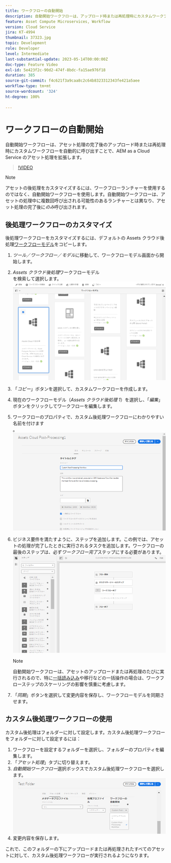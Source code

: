```yaml
---
title: ワークフローの自動開始
description: 自動開始ワークフローは、アップロード時または再処理時にカスタムワークフローを自動的に呼び出すことで、アセット処理を拡張します。
feature: Asset Compute Microservices, Workflow
version: Cloud Service
jira: KT-4994
thumbnail: 37323.jpg
topic: Development
role: Developer
level: Intermediate
last-substantial-update: 2023-05-14T00:00:00Z
doc-type: Feature Video
exl-id: 5e423f2c-90d2-474f-8bdc-fa15ae976f18
duration: 385
source-git-commit: f4c621f3a9caa8c2c64b8323312343fe421a5aee
workflow-type: tm+mt
source-wordcount: '324'
ht-degree: 100%

---
```


# ワークフローの自動開始

自動開始ワークフローは、アセット処理の完了後のアップロード時または再処理時にカスタムワークフローを自動的に呼び出すことで、AEM as a Cloud Service のアセット処理を拡張します。

>[!VIDEO](https://video.tv.adobe.com/v/37323?quality=12&learn=on)

>[!NOTE]
>
>アセットの後処理をカスタマイズするには、ワークフローランチャーを使用するのではなく、自動開始ワークフローを使用します。自動開始ワークフローは、アセットの処理中に複数回呼び出される可能性のあるランチャーとは異なり、アセット処理の完了後に&#x200B;_のみ_&#x200B;呼び出されます。

## 後処理ワークフローのカスタマイズ

後処理ワークフローをカスタマイズするには、デフォルトの Assets クラウド後処理[ワークフローモデル](../../foundation/workflow/use-the-workflow-editor.md)をコピーします。

1. _ツール_／_ワークフロー_／_モデル_&#x200B;に移動して、ワークフローモデル画面から開始します。
2. _Assets クラウド後処理_&#x200B;ワークフローモデル<br/>を検索して選択します。
   ![Assets クラウド後処理ワークフローモデルの選択](assets/auto-start-workflow-select-workflow.png)
3. 「_コピー_」ボタンを選択して、カスタムワークフローを作成します。
4. 現在のワークフローモデル（_Assets クラウド後処理 1_）を選択し、「_編集_」ボタンをクリックしてワークフローを編集します。
5. ワークフローのプロパティで、カスタム後処理ワークフローにわかりやすい名前を付けます<br/>。
   ![名前の変更](assets/auto-start-workflow-change-name.png)
6. ビジネス要件を満たすように、ステップを追加します。この例では、アセットの処理が完了したときに実行されるタスクを追加します。ワークフローの最後のステップは、必ず&#x200B;_ワークフロー完了_&#x200B;ステップにする必要があります。<br/>
   ![ワークフローステップの追加](assets/auto-start-workflow-customize-steps.png)

   >[!NOTE]
   >
   >自動開始ワークフローは、アセットのアップロードまたは再処理のたびに実行されるので、特に[一括読み込み](../../cloud-service/migration/bulk-import.md)や移行などの一括操作の場合は、ワークフローステップのスケーリングの影響を慎重に考慮します。

7. 「_同期_」ボタンを選択して変更内容を保存し、ワークフローモデルを同期させます。

## カスタム後処理ワークフローの使用

カスタム後処理はフォルダーに対して設定します。カスタム後処理ワークフローをフォルダーに対して設定するには：

1. ワークフローを設定するフォルダーを選択し、フォルダーのプロパティを編集します。
2. 「_アセット処理_」タブに切り替えます。
3. _自動開始ワークフロー_&#x200B;選択ボックスでカスタム後処理ワークフローを選択します。<br/>
   ![後処理ワークフローの設定](assets/auto-start-workflow-set-workflow.png)
4. 変更内容を保存します。

これで、このフォルダーの下にアップロードまたは再処理されたすべてのアセットに対して、カスタム後処理ワークフローが実行されるようになります。
